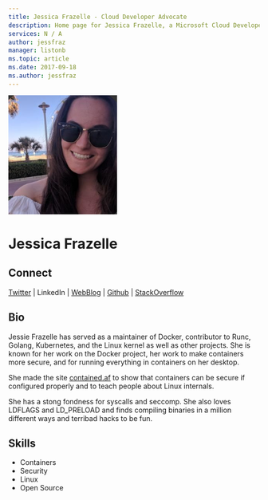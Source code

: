 ```yaml
---
title: Jessica Frazelle - Cloud Developer Advocate
description: Home page for Jessica Frazelle, a Microsoft Cloud Developer Advocate
services: N / A
author: jessfraz
manager: listonb
ms.topic: article
ms.date: 2017-09-18
ms.author: jessfraz
---
```


![Image of Jessica Frazelle](media/profiles/jessica-frazelle.png)

# Jessica Frazelle


## Connect
[Twitter](https://twitter.com/jessfraz) | LinkedIn | [WebBlog](https://blog.jessfraz.com/) | [Github](https://github.com/jessfraz) | [StackOverflow](https://stackoverflow.com/users/1250388/jessie-frazelle)

## Bio

Jessie Frazelle has served as a maintainer of Docker, contributor to Runc, Golang, Kubernetes, and the Linux kernel as well as other projects. She is known for her work on the Docker project, her work to make containers more secure, and for running everything in containers on her desktop. 

She made the site [contained.af](https://contained.af) to show that containers can be secure if configured properly and to teach people about Linux internals.

She has a stong fondness for syscalls and seccomp. She also loves LDFLAGS and LD_PRELOAD and finds compiling binaries in a million different ways and terribad hacks to be fun.

## Skills

* Containers
* Security
* Linux
* Open Source



